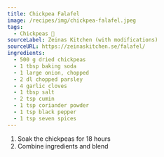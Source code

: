 ```yaml
---
title: Chickpea Falafel
image: /recipes/img/chickpea-falafel.jpeg
tags:
  - Chickpeas 🌿
sourceLabel: Zeinas Kitchen (with modifications)
sourceURL: https://zeinaskitchen.se/falafel/
ingredients:
  - 500 g dried chickpeas
  - 1 tbsp baking soda
  - 1 large onion, chopped
  - 2 dl chopped parsley
  - 4 garlic cloves
  - 1 tbsp salt
  - 2 tsp cumin
  - 1 tsp coriander powder
  - 1 tsp black pepper
  - 1 tsp seven spices
---
```


1. Soak the chickpeas for 18 hours
2. Combine ingredients and blend
